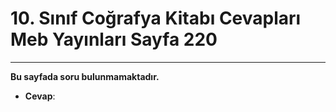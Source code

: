 # 10. Sınıf Coğrafya Kitabı Cevapları Meb Yayınları Sayfa 220

---

**Bu sayfada soru bulunmamaktadır.**

-   **Cevap**: